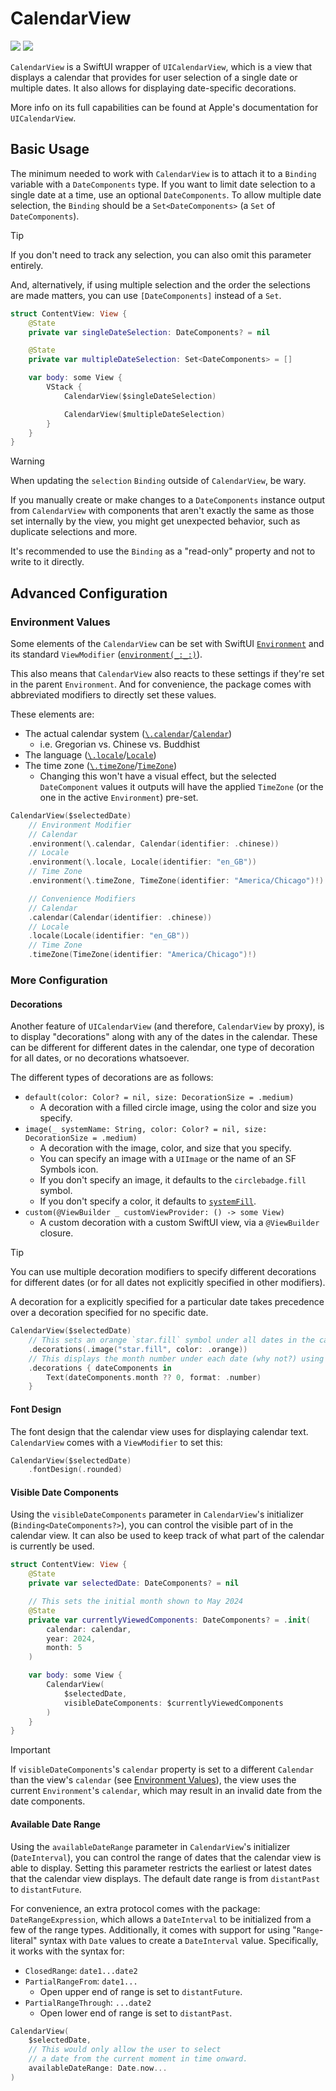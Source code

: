 # CalendarView

[![](https://img.shields.io/endpoint?url=https%3A%2F%2Fswiftpackageindex.com%2Fapi%2Fpackages%2Fedonv%2FCalendarView%2Fbadge%3Ftype%3Dswift-versions)](https://swiftpackageindex.com/edonv/CalendarView)
[![](https://img.shields.io/endpoint?url=https%3A%2F%2Fswiftpackageindex.com%2Fapi%2Fpackages%2Fedonv%2FCalendarView%2Fbadge%3Ftype%3Dplatforms)](https://swiftpackageindex.com/edonv/CalendarView)

`CalendarView` is a SwiftUI wrapper of `UICalendarView`, which is a view that displays a calendar that provides for user selection of a single date or multiple dates. It also allows for displaying date-specific decorations.

More info on its full capabilities can be found at Apple's documentation for `UICalendarView`.

## Basic Usage

The minimum needed to work with `CalendarView` is to attach it to a `Binding` variable with a `DateComponents` type. If you want to limit date selection to a single date at a time, use an optional `DateComponents`. To allow multiple date selection, the `Binding` should be a `Set<DateComponents>` (a `Set` of `DateComponents`).

> [!TIP]
> If you don't need to track any selection, you can also omit this parameter entirely.
>
> And, alternatively, if using multiple selection and the order the selections are made matters, you can use `[DateComponents]` instead of a `Set`.

```swift
struct ContentView: View {
    @State
    private var singleDateSelection: DateComponents? = nil

    @State
    private var multipleDateSelection: Set<DateComponents> = []

    var body: some View {
        VStack {
            CalendarView($singleDateSelection)

            CalendarView($multipleDateSelection)
        }
    }
}
```

> [!WARNING]
> When updating the `selection` `Binding` outside of `CalendarView`, be wary.
>
> If you manually create or make changes to a `DateComponents` instance output from `CalendarView` with components that aren't exactly the same as those set internally by the view, you might get unexpected behavior, such as duplicate selections and more.
>
> It's recommended to use the `Binding` as a "read-only" property and not to write to it directly.

## Advanced Configuration

### Environment Values

Some elements of the `CalendarView` can be set with SwiftUI [`Environment`](https://developer.apple.com/documentation/swiftui/environment) and its standard `ViewModifier` ([`environment(_:_:)`](https://developer.apple.com/documentation/swiftui/view/environment(_:_:))).

This also means that `CalendarView` also reacts to these settings if they're set in the parent `Environment`. And for convenience, the package comes with abbreviated modifiers to directly set these values.

These elements are:

- The actual calendar system ([`\.calendar`](https://developer.apple.com/documentation/swiftui/environmentvalues/calendar)/[`Calendar`](https://developer.apple.com/documentation/foundation/calendar))
    - i.e. Gregorian vs. Chinese vs. Buddhist
- The language ([`\.locale`](https://developer.apple.com/documentation/swiftui/environmentvalues/locale)/[`Locale`](https://developer.apple.com/documentation/foundation/locale))
- The time zone ([`\.timeZone`](https://developer.apple.com/documentation/swiftui/environmentvalues/timezone)/[`TimeZone`](https://developer.apple.com/documentation/foundation/timezone))
    - Changing this won't have a visual effect, but the selected `DateComponent` values it outputs will have the applied `TimeZone` (or the one in the active `Environment`) pre-set.

```swift
CalendarView($selectedDate)
    // Environment Modifier
    // Calendar
    .environment(\.calendar, Calendar(identifier: .chinese))
    // Locale
    .environment(\.locale, Locale(identifier: "en_GB"))
    // Time Zone
    .environment(\.timeZone, TimeZone(identifier: "America/Chicago")!)

    // Convenience Modifiers
    // Calendar
    .calendar(Calendar(identifier: .chinese))
    // Locale
    .locale(Locale(identifier: "en_GB"))
    // Time Zone
    .timeZone(TimeZone(identifier: "America/Chicago")!)
```

### More Configuration

#### Decorations

Another feature of `UICalendarView` (and therefore, `CalendarView` by proxy), is to display "decorations" along with any of the dates in the calendar. These can be different for different dates in the calendar, one type of decoration for all dates, or no decorations whatsoever.

The different types of decorations are as follows:
- `default(color: Color? = nil, size: DecorationSize = .medium)`
    - A decoration with a filled circle image, using the color and size you specify.
- `image(_ systemName: String, color: Color? = nil, size: DecorationSize = .medium)`
    - A decoration with the image, color, and size that you specify.
    - You can specify an image with a `UIImage` or the name of an SF Symbols icon.
    - If you don't specify an image, it defaults to the `circlebadge.fill` symbol.
    - If you don't specify a color, it defaults to [`systemFill`](https://developer.apple.com/documentation/uikit/uicolor/3255070-systemfill).
- `custom(@ViewBuilder _ customViewProvider: () -> some View)`
    - A custom decoration with a custom SwiftUI view, via a `@ViewBuilder` closure.

> [!TIP]
> You can use multiple decoration modifiers to specify different decorations for different dates (or for all dates not explicitly specified in other modifiers).
>
> A decoration for a explicitly specified for a particular date takes precedence over a decoration specified for no specific date.

<!--
This isn't working as intended
// This adds the default decoration only under the date May 14 2024
// (assuming the calendar is set to .gregorian)
.decorations(for: DateComponents(year: 2024, month: 5, day: 14), .default()) 
-->

```swift
CalendarView($selectedDate)
    // This sets an orange `star.fill` symbol under all dates in the calendar.
    .decorations(.image("star.fill", color: .orange))
    // This displays the month number under each date (why not?) using a SwiftUI ViewBuilder
    .decorations { dateComponents in
        Text(dateComponents.month ?? 0, format: .number)
    }
```

#### Font Design

The font design that the calendar view uses for displaying calendar text. `CalendarView` comes with a `ViewModifier` to set this:

```swift
CalendarView($selectedDate)
    .fontDesign(.rounded)
```

#### Visible Date Components

Using the `visibleDateComponents` parameter in `CalendarView`'s initializer (`Binding<DateComponents?>`), you can control the visible part of in the calendar view. It can also be used to keep track of what part of the calendar is currently be used.

```swift
struct ContentView: View {
    @State
    private var selectedDate: DateComponents? = nil

    // This sets the initial month shown to May 2024
    @State
    private var currentlyViewedComponents: DateComponents? = .init(
        calendar: calendar,
        year: 2024,
        month: 5
    )

    var body: some View {
        CalendarView(
            $selectedDate,
            visibleDateComponents: $currentlyViewedComponents
        )
    }
}
```

> [!IMPORTANT]
> If `visibleDateComponents`'s `calendar` property is set to a different `Calendar` than the view's `calendar` (see [Environment Values](#environment-values)), the view uses the current `Environment`'s `calendar`, which may result in an invalid date from the date components.

#### Available Date Range

Using the `availableDateRange` parameter in `CalendarView`'s initializer (`DateInterval`), you can control the range of dates that the calendar view is able to display. Setting this parameter restricts the earliest or latest dates that the calendar view displays. The default date range is from `distantPast` to `distantFuture`.

For convenience, an extra protocol comes with the package: `DateRangeExpression`, which allows a `DateInterval` to be initialized from a few of the range types. Additionally, it comes with support for using "`Range`-literal" syntax with `Date` values to create a `DateInterval` value. Specifically, it works with the syntax for:
- `ClosedRange`: `date1...date2`
- `PartialRangeFrom`: `date1...`
    - Open upper end of range is set to `distantFuture`.
- `PartialRangeThrough`: `...date2`
    - Open lower end of range is set to `distantPast`.

```swift
CalendarView(
    $selectedDate,
    // This would only allow the user to select
    // a date from the current moment in time onward.
    availableDateRange: Date.now...
)
```
